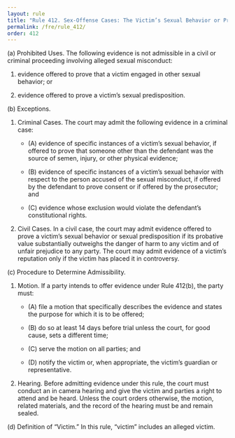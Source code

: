 ```yaml
---
layout: rule
title: "Rule 412. Sex-Offense Cases: The Victim’s Sexual Behavior or Predisposition"
permalink: /fre/rule_412/
order: 412
---
```


(a) Prohibited Uses. The following evidence is not admissible in a civil or criminal proceeding involving alleged sexual misconduct:


1. evidence offered to prove that a victim engaged in other sexual behavior; or


2. evidence offered to prove a victim’s sexual predisposition.


(b) Exceptions.


1. Criminal Cases. The court may admit the following evidence in a criminal case:


    - (A) evidence of specific instances of a victim’s sexual behavior, if offered to prove that someone other than the defendant was the source of semen, injury, or other physical evidence;


    - (B) evidence of specific instances of a victim’s sexual behavior with respect to the person accused of the sexual misconduct, if offered by the defendant to prove consent or if offered by the prosecutor; and


    - (C) evidence whose exclusion would violate the defendant’s constitutional rights.


2. Civil Cases. In a civil case, the court may admit evidence offered to prove a victim’s sexual behavior or sexual predisposition if its probative value substantially outweighs the danger of harm to any victim and of unfair prejudice to any party. The court may admit evidence of a victim’s reputation only if the victim has placed it in controversy.


(c) Procedure to Determine Admissibility.


1. Motion. If a party intends to offer evidence under Rule 412(b), the party must:


    - (A) file a motion that specifically describes the evidence and states the purpose for which it is to be offered;


    - (B) do so at least 14 days before trial unless the court, for good cause, sets a different time;


    - (C) serve the motion on all parties; and


    - (D) notify the victim or, when appropriate, the victim’s guardian or representative.


2. Hearing. Before admitting evidence under this rule, the court must conduct an in camera hearing and give the victim and parties a right to attend and be heard. Unless the court orders otherwise, the motion, related materials, and the record of the hearing must be and remain sealed.


(d) Definition of “Victim.” In this rule, “victim” includes an alleged victim.

